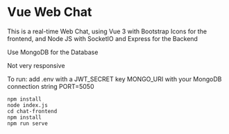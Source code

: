 # Vue Web Chat

This is a real-time Web Chat, using Vue 3 with Bootstrap Icons for the frontend, and Node JS with SocketIO and Express for the Backend

Use MongoDB for the Database

Not very responsive

To run:
add .env with a 
JWT_SECRET key
MONGO_URI with your MongoDB connection string
PORT=5050

```
npm install
node index.js
cd chat-frontend
npm install
npm run serve
```
